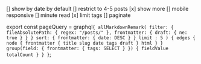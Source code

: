 [] show by date by default
[] restrict to 4-5 posts
[x] show more
[] mobile responsive
[] minute read
[x] limit tags
[] paginate


export const pageQuery = graphql`
  {
    allMarkdownRemark(
      filter: { fileAbsolutePath: { regex: "/posts/" }, frontmatter: { draft: { ne: true } } }
      sort: { frontmatter: { date: DESC } }
      limit : 5
    ) {
      edges {
        node {
          frontmatter {
            title
            slug
            date
            tags
            draft
          }
          html
        }
      }
      group(field: { frontmatter: { tags: SELECT } }) {
        fieldValue
        totalCount
      }
    }
  }
`;
